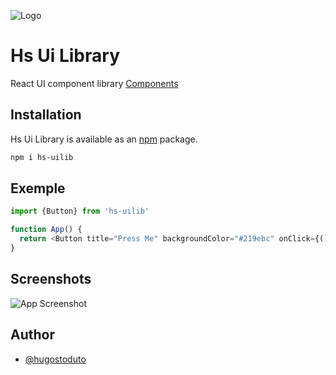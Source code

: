 
![Logo](https://static.wixstatic.com/media/afe1f6_0303a1f40d4f4e659869a39211f3b0d6~mv2.jpg)


# Hs Ui Library

React UI component library
[Components](https://www.hugostoduto.com/hs-ui-library)

## Installation


Hs Ui Library is available as an [npm](https://www.npmjs.com/package/hs-uilib) package.
```bash
npm i hs-uilib
```
## Exemple

```javascript
import {Button} from 'hs-uilib'

function App() {
  return <Button title="Press Me" backgroundColor="#219ebc" onClick={() => console.log("Action")} />
}
```


## Screenshots

![App Screenshot](https://static.wixstatic.com/media/afe1f6_9e312d5f2f264b85b93346ec239ef99e~mv2.png)


## Author

- [@hugostoduto](https://www.github.com/hugostoduto)


